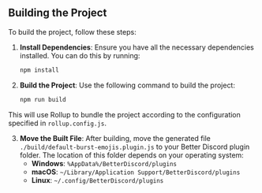## Building the Project

To build the project, follow these steps:

1. **Install Dependencies**: Ensure you have all the necessary dependencies installed. You can do this by running:
    ```sh
    npm install
    ```

2. **Build the Project**: Use the following command to build the project:
    ```sh
    npm run build
    ```

This will use Rollup to bundle the project according to the configuration specified in `rollup.config.js`.

3. **Move the Built File**: After building, move the generated file `./build/default-burst-emojis.plugin.js` to your Better Discord plugin folder. The location of this folder depends on your operating system:
    - **Windows**: `%AppData%/BetterDiscord/plugins`
    - **macOS**: `~/Library/Application Support/BetterDiscord/plugins`
    - **Linux**: `~/.config/BetterDiscord/plugins`